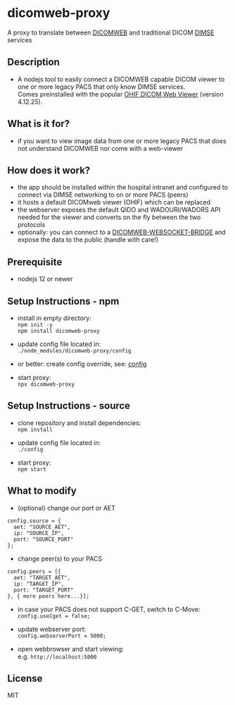 # dicomweb-proxy

A proxy to translate between [DICOMWEB](https://www.dicomstandard.org/dicomweb) and traditional DICOM [DIMSE](https://dicom.nema.org/medical/dicom/current/output/chtml/part07/sect_7.5.html) services

## Description
* A nodejs tool to easily connect a DICOMWEB capable DICOM viewer to one or more legacy PACS that only know DIMSE services.  
Comes preinstalled with the popular [OHIF DICOM Web Viewer](https://github.com/OHIF/Viewers) (version 4.12.25).

## What is it for?

* if you want to view image data from one or more legacy PACS that does not understand DICOMWEB nor come with a web-viewer

## How does it work?

* the app should be installed within the hospital intranet and configured to connect via DIMSE networking to on or more PACS (peers)
* it hosts a default DICOMweb viewer (OHIF) which can be replaced
* the webserver exposes the default QIDO and WADOURI/WADORS API needed for the viewer and converts on the fly between the two protocols
* optionally: you can connect to a [DICOMWEB-WEBSOCKET-BRIDGE](https://github.com/knopkem/dicomweb-websocket-bridge) and expose the data to the public (handle with care!)

## Prerequisite

* nodejs 12 or newer

## Setup Instructions - npm

* install in empty directory:  
```npm init -y```  
```npm install dicomweb-proxy```

* update config file located in:  
```./node_modules/dicomweb-proxy/config```

* or better: create config override, see: [config](https://www.npmjs.com/package/config)

* start proxy:  
```npx dicomweb-proxy```

## Setup Instructions - source

* clone repository and install dependencies:  
```npm install```

* update config file located in:  
```./config```

* start proxy:  
```npm start```

## What to modify
* (optional) change our port or AET 

```
config.source = {
  aet: "SOURCE_AET",
  ip: "SOURCE_IP",
  port: "SOURCE_PORT"
};
```

* change peer(s) to your PACS

```
config.peers = [{
  aet: "TARGET_AET",
  ip: "TARGET_IP",
  port: "TARGET_PORT"
}, { more peers here...}];
```

* in case your PACS does not support C-GET, switch to C-Move:  
```config.useCget = false;```

* update webserver port:  
```config.webserverPort = 5000;```

* open webbrowser and start viewing:  
e.g. ```http://localhost:5000```

## License
MIT
